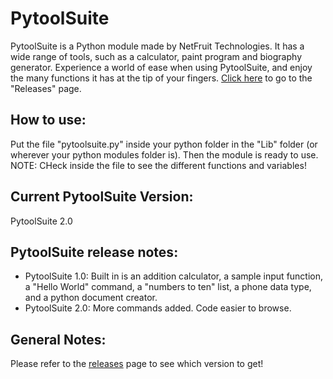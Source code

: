 # PytoolSuite

PytoolSuite is a Python module made by NetFruit Technologies. It has a wide range of tools, such as a calculator, paint program and biography generator. Experience a world of ease when using PytoolSuite, and enjoy the many functions it has at the tip of your fingers.
[Click here](https://github.com/SmashedFrenzy16/pytoolsuite/releases) to go to the "Releases" page.

## How to use:

Put the file "pytoolsuite.py" inside your python folder in the "Lib" folder (or wherever your python modules folder is). Then the module is ready to use.
NOTE: CHeck inside the file to see the different functions and variables!

## Current PytoolSuite Version:

PytoolSuite 2.0

## PytoolSuite release notes:

- PytoolSuite 1.0: Built in is an addition calculator, a sample input function, a "Hello World" command, a "numbers to ten" list, a phone data type, and a python document creator.
- PytoolSuite 2.0: More commands added. Code easier to browse.

## General Notes:

Please refer to the [releases](https://github.com/SmashedFrenzy16/pytoolsuite/releases) page to see which version to get!

